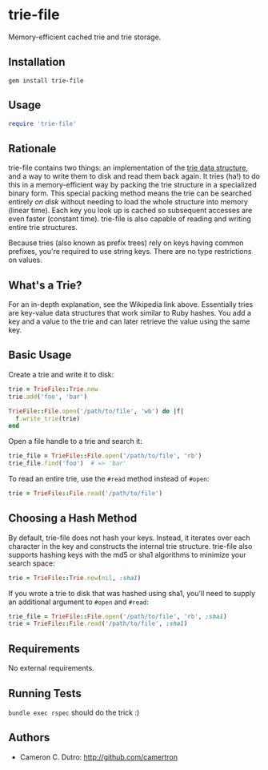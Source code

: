 trie-file
=========

Memory-efficient cached trie and trie storage.

## Installation

`gem install trie-file`

## Usage

```ruby
require 'trie-file'
```

## Rationale

trie-file contains two things: an implementation of the [trie data structure](http://en.wikipedia.org/wiki/Trie), and a way to write them to disk and read them back again. It tries (ha!) to do this in a memory-efficient way by packing the trie structure in a specialized binary form. This special packing method means the trie can be searched entirely _on disk_ without needing to load the whole structure into memory (linear time). Each key you look up is cached so subsequent accesses are even faster (constant time). trie-file is also capable of reading and writing entire trie structures.

Because tries (also known as prefix trees) rely on keys having common prefixes, you're required to use string keys. There are no type restrictions on values.

## What's a Trie?

For an in-depth explanation, see the Wikipedia link above. Essentially tries are key-value data structures that work similar to Ruby hashes. You add a key and a value to the trie and can later retrieve the value using the same key.

## Basic Usage

Create a trie and write it to disk:

```ruby
trie = TrieFile::Trie.new
trie.add('foo', 'bar')

TrieFile::File.open('/path/to/file', 'wb') do |f|
  f.write_trie(trie)
end
```

Open a file handle to a trie and search it:

```ruby
trie_file = TrieFile::File.open('/path/to/file', 'rb')
trie_file.find('foo')  # => 'bar'
```

To read an entire trie, use the `#read` method instead of `#open`:

```ruby
trie = TrieFile::File.read('/path/to/file')
```

## Choosing a Hash Method

By default, trie-file does not hash your keys. Instead, it iterates over each character in the key and constructs the internal trie structure. trie-file also supports hashing keys with the md5 or sha1 algorithms to minimize your search space:

```ruby
trie = TrieFile::Trie.new(nil, :sha1)
```

If you wrote a trie to disk that was hashed using sha1, you'll need to supply an additional argument to `#open` and `#read`:

```ruby
trie_file = TrieFile::File.open('/path/to/file', 'rb', :sha1)
trie = TrieFile::File.read('/path/to/file', :sha1)
```

## Requirements

No external requirements.

## Running Tests

`bundle exec rspec` should do the trick :)

## Authors

* Cameron C. Dutro: http://github.com/camertron

